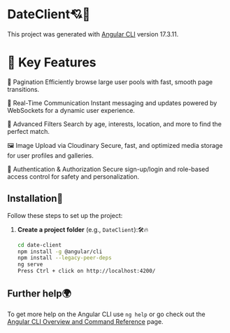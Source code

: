 # DateClient💘🍷

This project was generated with [Angular CLI](https://github.com/angular/angular-cli) version 17.3.11.

# 🚀 Key Features
📄 Pagination
Efficiently browse large user pools with fast, smooth page transitions.

💬 Real-Time Communication
Instant messaging and updates powered by WebSockets for a dynamic user experience.

🎯 Advanced Filters
Search by age, interests, location, and more to find the perfect match.

🖼️ Image Upload via Cloudinary
Secure, fast, and optimized media storage for user profiles and galleries.

🔐 Authentication & Authorization
Secure sign-up/login and role-based access control for safety and personalization.

## Installation🚀  

Follow these steps to set up the project:  

1. **Create a project folder** (e.g., `DateClient`):🛠️🔥
   ```bash
   cd date-client
   npm install -g @angular/cli
   npm install --legacy-peer-deps
   ng serve
   Press Ctrl + click on http://localhost:4200/
   
## Further help🌍

To get more help on the Angular CLI use `ng help` or go check out the [Angular CLI Overview and Command Reference](https://angular.io/cli) page.
